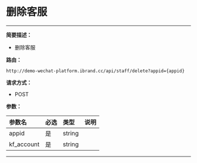 
# 删除客服
 ****

**简要描述：**


- 删除客服


**路由：**

```
http://demo-wechat-platform.ibrand.cc/api/staff/delete?appid={appid}

```
**请求方式：**
- POST

**参数：**

|参数名|必选|类型|说明|
|:----    |:---|:----- |-----   |
|appid |是  |string |  |
|kf_account |是  |string |  |


 ****



